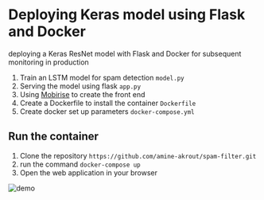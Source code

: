 # Deploying Keras model using Flask and Docker
deploying a Keras ResNet model with Flask and Docker for subsequent monitoring in production 


1. Train an LSTM model for spam detection `model.py`
2. Serving the model using flask `app.py`
3. Using [Mobirise](https://mobirise.com/) to create the front end
4. Create a Dockerfile to install the container `Dockerfile`
5. Create docker set up parameters  `docker-compose.yml`

## Run the container
1. Clone the repository `https://github.com/amine-akrout/spam-filter.git`
2. run the command `docker-compose up` 
3. Open the web application in your browser 


![demo](https://github.com/amine-akrout/spam-filter/tree/master/templates/demo.gif)
